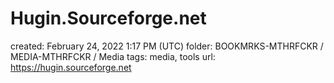 # Hugin.Sourceforge.net

created: February 24, 2022 1:17 PM (UTC)
folder: BOOKMRKS-MTHRFCKR / MEDIA-MTHRFCKR / Media
tags: media, tools
url: https://hugin.sourceforge.net